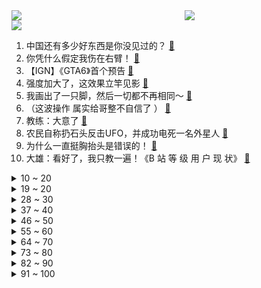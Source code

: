 <div >
	<a style="float:left;width:55%;" href = "https://github.com/anuraghazra/github-readme-stats">
	 <img src = "https://github-readme-stats.vercel.app/api?username=iuuuuuaena&theme=buefy&show_icons=true"/>
	</a>
	<a  style="float:right;width:45%" href = "https://github.com/anuraghazra/github-readme-stats">
	 <img  src="https://github-readme-stats.vercel.app/api/top-langs/?username=anuraghazra&layout=compact"/>
	</a>
	</div>

[![](https://img.shields.io/badge/jxd-@jxdgogogo.xyz-yellowgreen.svg)](https://www.jxdgogogo.xyz)<br>
1. 中国还有多少好东西是你没见过的？ [:link:](//www.bilibili.com/video/BV11u4y1c75p) <br>
2. 你凭什么假定我伤在右臂！ [:link:](//www.bilibili.com/video/BV1nu4y1V7Tq) <br>
3. 【IGN】《GTA6》首个预告 [:link:](//www.bilibili.com/video/BV1tb4y1L7yA) <br>
4. 强度加大了，这效果立竿见影 [:link:](//www.bilibili.com/video/BV1SM411R7gk) <br>
5. 我画出了一只脚，然后一切都不再相同～ [:link:](//www.bilibili.com/video/BV1tH4y1C7Nu) <br>
6. （这波操作 属实给哥整不自信了 ） [:link:](//www.bilibili.com/video/BV19b4y1K74C) <br>
7. 教练：大意了 [:link:](//www.bilibili.com/video/BV1a94y1E7Tn) <br>
8. 农民自称扔石头反击UFO，并成功电死一名外星人 [:link:](//www.bilibili.com/video/BV1Qc411q7Tj) <br>
9. 为什么一直挺胸抬头是错误的！ [:link:](//www.bilibili.com/video/BV1gQ4y1V78R) <br>
10. 大雄：看好了，我只教一遍！《B 站 等 级 用 户 现 状》 [:link:](//www.bilibili.com/video/BV1Gu4y1V7PN) <br>
<details>
<summary>10 ~ 20</summary>

11. 你们早上铃声是什么？ [:link:](//www.bilibili.com/video/BV1dc411Q7fq) <br>
12. 历史的缔造者！火影手游首位6000万战力玩家诞生！这是属于我们的故事！ [:link:](//www.bilibili.com/video/BV1ZQ4y1x7xL) <br>
13. B 界 各 等 级 官 位 和 特 权 [:link:](//www.bilibili.com/video/BV17w411h7ai) <br>
14. 在德国上班，每年带薪病假42天 ~ 经鉴定，我目前丧失了劳动能力…… [:link:](//www.bilibili.com/video/BV1Ke411f75k) <br>
15. 探秘全球唯一，8星级酒店自助，阿联酋皇宫自助餐！！ [:link:](//www.bilibili.com/video/BV1C94y1E7Ng) <br>
16. 【Vlog】去了一趟韩国。 [:link:](//www.bilibili.com/video/BV1Vw411b7tA) <br>
17. 小妹爆改金发铁骑美少女！ [:link:](//www.bilibili.com/video/BV1Hw411h7DT) <br>
18. 黄钟测试开启|《燕云十六声》5分钟实机PV [:link:](//www.bilibili.com/video/BV1Ra4y1R7JJ) <br>
19. 因为纯粹，所以快乐 [:link:](//www.bilibili.com/video/BV1iw41187M3) <br>
</details>
<details>
<summary>19 ~ 20</summary>

20. 《 地 府 最 强 销 冠 》 [:link:](//www.bilibili.com/video/BV1gc411Q76P) <br>
21. 实拍冰、火、风、雷四大元素！灵力从未消散，只是以科学的形式存在于我们的世界！ [:link:](//www.bilibili.com/video/BV1264y177TH) <br>
22. （45）五月天上海演唱会12首歌真假唱鉴定 [:link:](//www.bilibili.com/video/BV1Bw41187ua) <br>
23. 如果我发明了一天只吃50克就能管饱的食物会怎样？ [:link:](//www.bilibili.com/video/BV1uN4y1e7VP) <br>
24. 大挂车与超跑的区别 [:link:](//www.bilibili.com/video/BV1RC4y1y7qh) <br>
25. 【STN快报第7季37】波兰还在制作赛博朋克，阿根廷已经进入赛博朋克了 [:link:](//www.bilibili.com/video/BV1NN4y1e7he) <br>
26. 忘带伞？别怕，雨是自然界的抹布！ [:link:](//www.bilibili.com/video/BV1KG411q7T4) <br>
27. 最逆天的一集！卖号找回竟被父亲当场掌掴！全程高能 [:link:](//www.bilibili.com/video/BV1JN411L7TV) <br>
28. 轻轻一扥就脱骨！不腥不柴味道好，米饭至少三碗起~丨糖醋排骨 [:link:](//www.bilibili.com/video/BV17g4y1f7bU) <br>
</details>
<details>
<summary>28 ~ 30</summary>

29. AI宣布进化，这世上又多了10个炸裂神器！！ [:link:](//www.bilibili.com/video/BV15w411h7ny) <br>
30. 学生证的正确使用方法 [:link:](//www.bilibili.com/video/BV1194y1E7q2) <br>
31. 《植物娘大战僵尸》角色演示—双发射手 [:link:](//www.bilibili.com/video/BV1Ej41157H1) <br>
32. 《 神 奇 高 中 牲 戏 团 ！！！》 [:link:](//www.bilibili.com/video/BV1Wu4y1g7fU) <br>
33. "区区致命伤而已" [:link:](//www.bilibili.com/video/BV1XC4y1A7XL) <br>
34. 只玩龙龟不换英雄！龙龟：龟背都裂开了 [:link:](//www.bilibili.com/video/BV1PQ4y147rK) <br>
35. 斩猫 [:link:](//www.bilibili.com/video/BV1SM411o7Y6) <br>
36. 第一次当记者 没想到采访到了何同学 [:link:](//www.bilibili.com/video/BV12N4y1Y7sc) <br>
37. 作者发烧75度做出来的游戏让我难受 [:link:](//www.bilibili.com/video/BV1nj41157e3) <br>
</details>
<details>
<summary>37 ~ 40</summary>

38. 羽绒服上的油渍越早越好去 [:link:](//www.bilibili.com/video/BV1Vc411B7uT) <br>
39. 究极难狗生存！当所有生物敌对，究极加强，并主动寻找光源！上 [:link:](//www.bilibili.com/video/BV16M411R7n3) <br>
40. 海诺：这我玩个集贸啊！ [:link:](//www.bilibili.com/video/BV1Ke411f7md) <br>
41. 咱不能饥不择食 [:link:](//www.bilibili.com/video/BV11H4y1C7BC) <br>
42. 一场时空大折叠！你要说云南，就不能只说她的风花雪月……【4K】 [:link:](//www.bilibili.com/video/BV1vC4y197eA) <br>
43. 当你捡了10块钱 [:link:](//www.bilibili.com/video/BV1We411Z7ym) <br>
44. 国产3A游戏这一生如履薄冰,你说它能成功走到对岸吗 [:link:](//www.bilibili.com/video/BV1Ge411o71K) <br>
45. “急急急招！工资100W！现结！” [:link:](//www.bilibili.com/video/BV1ZH4y117Hg) <br>
46. 退休管家碎碎念，月薪5万管家，每天都做哪些工作？ [:link:](//www.bilibili.com/video/BV18a4y1o7dr) <br>
</details>
<details>
<summary>46 ~ 50</summary>

47. 被谷歌翻译20次的“舌战群儒”：吴国充满了电竞高手！我会驾驶苏轼前去拦截！ [:link:](//www.bilibili.com/video/BV1Xu4y1c7HC) <br>
48. 警长：再不投降我就击毙人质！ [:link:](//www.bilibili.com/video/BV17C4y1A7mg) <br>
49. 被敌人割舌、断手、剜目后，父亲为他拍下这张遗照！ [:link:](//www.bilibili.com/video/BV1Eb4y1K74i) <br>
50. 南方同学 VS 北方同学 [:link:](//www.bilibili.com/video/BV1pb4y1M7re) <br>
51. 如何购买正版 我的世界Minecraft [:link:](//www.bilibili.com/video/BV1ta4y1R7Hy) <br>
52. 外卖小哥第一次遇到这种订单  简直惊呆了 [:link:](//www.bilibili.com/video/BV14b4y1K772) <br>
53. 林俊杰花400万学的舞蹈，换个BGM突然变简单了，网友：瞬间学会了 [:link:](//www.bilibili.com/video/BV1Gb4y1L7LE) <br>
54. 党博，你爸等你回家吃饭 [:link:](//www.bilibili.com/video/BV14w411h77o) <br>
55. 我居然用我的世界建造了地狱 [:link:](//www.bilibili.com/video/BV1m64y1L7kK) <br>
</details>
<details>
<summary>55 ~ 60</summary>

56. 想到这些小妙招，你们是大学生还是爱因斯坦？ [:link:](//www.bilibili.com/video/BV1Hj41157YB) <br>
57. 5000块买台比亚迪，勇闯无人区！ [:link:](//www.bilibili.com/video/BV1wc411D73S) <br>
58. 【无期迷途总集影像】| 辛迪加篇 [:link:](//www.bilibili.com/video/BV1gj41157R3) <br>
59. 农村就这生活 铁锅必靠大鹅 [:link:](//www.bilibili.com/video/BV1Lw411h7Ri) <br>
60. 客人：新郎新娘呢？父母：跳科目三那俩蛤蟆就是～～～ [:link:](//www.bilibili.com/video/BV19a4y1o7Um) <br>
61. 【冰岛留学】鸡肉97一斤的国家 快逃！！！！！！！ [:link:](//www.bilibili.com/video/BV1SC4y1A7Hj) <br>
62. 翡翠刀妹vs王者掘墓 操作和兵线理解的对弈 #翡翠钻石vs最强王者 [:link:](//www.bilibili.com/video/BV1h94y1E7yo) <br>
63. 谁能拒绝一个穿黑丝的绿茶呢？ [:link:](//www.bilibili.com/video/BV1Pe411o7bv) <br>
64. 从那天开始 我再也没有吃过鸡蛋面了 [:link:](//www.bilibili.com/video/BV1Ug4y1f7BA) <br>
</details>
<details>
<summary>64 ~ 70</summary>

65. 芬兰家人重庆江湖菜生日狂欢辣到飙泪！全家爆笑！疯狂抢食来凤鱼辣子鸡连辣椒都吃！横扫一大桌川渝麻辣美食真的太满足啦！ [:link:](//www.bilibili.com/video/BV1Ba4y1R7vy) <br>
66. 穿越到妻子小时候，告诉她未来发生的事……《时间旅行者的妻子》 [:link:](//www.bilibili.com/video/BV1Nw411h75B) <br>
67. 《The winner is》 [:link:](//www.bilibili.com/video/BV1gC4y1A7eG) <br>
68. 特厨探店 |十几个菜12元畅吃？乐山的小摊好巴适！ [:link:](//www.bilibili.com/video/BV19M411o7LB) <br>
69. 至少随叫随到，这3万不亏，你们觉得呢？ [:link:](//www.bilibili.com/video/BV1aH4y1C7E4) <br>
70. 声音博主如何让兄弟在海底捞社死 [:link:](//www.bilibili.com/video/BV1WC4y1c74b) <br>
71. 给流浪猫们做“四层冬季猫窝”之第一层猫猫大堂 [:link:](//www.bilibili.com/video/BV1e94y1j7fe) <br>
72. 这盘棋要是下不赢，只能换个日子再来啦 [:link:](//www.bilibili.com/video/BV1Gc411B7s1) <br>
73. 好孩子不是教育出来的，而是爱出来的。——《口蘑汉堡》 [:link:](//www.bilibili.com/video/BV1ea4y1o73X) <br>
</details>
<details>
<summary>73 ~ 80</summary>

74. 爆肝3000张，史上最暴力开盒【定格动画】MGSD巴巴托斯 [:link:](//www.bilibili.com/video/BV1964y1L7Db) <br>
75. 厄尔尼诺事件来了！这个冬天，要警惕三种天气 [:link:](//www.bilibili.com/video/BV1nw411h7Cz) <br>
76. 我的世界：生命恢复机，蝾螈+守卫者=无线充电宝？ [:link:](//www.bilibili.com/video/BV1sw411h71H) <br>
77. 我终于理解了扑克牌不是用来玩的，是用来看的 [:link:](//www.bilibili.com/video/BV1Su4y1c7Dd) <br>
78. 黑寡妇和斯塔克老员工下岗再就业，他俩啥时候偷拍了这个片子？ [:link:](//www.bilibili.com/video/BV1Nu4y1V7H7) <br>
79. 火爆全网的“白人饭”，一吃一个不吱声！ [:link:](//www.bilibili.com/video/BV1a94y1E74X) <br>
80. 谢谢！孩子已经绝食了.... [:link:](//www.bilibili.com/video/BV1XC4y1A7BU) <br>
81. 这次听劝了 有事直接找老板！ [:link:](//www.bilibili.com/video/BV1EC4y1c7E6) <br>
82. 一位男性在半年里吃下了600磅速食拉面，这是他的肠道发生的变化 [:link:](//www.bilibili.com/video/BV1oQ4y1x7fg) <br>
</details>
<details>
<summary>82 ~ 90</summary>

83. 心理医生一下就闯入了我的内心（抡锤）！ [:link:](//www.bilibili.com/video/BV1Zc411q7n2) <br>
84. 这天堂好像哪里不对劲！ [:link:](//www.bilibili.com/video/BV14e411Z7xj) <br>
85. 挽救生态的最好选择?能自动种植种子的机器人，仿生工程的重大成果！ [:link:](//www.bilibili.com/video/BV1Ne411f76R) <br>
86. 菜就开挂？百万UP直播被封号！！ [:link:](//www.bilibili.com/video/BV1Nw411h7zy) <br>
87. 您跟家里熟吗 [:link:](//www.bilibili.com/video/BV1iM411R7W8) <br>
88. 甄子丹超燃动作电影，单挑安志杰名场面，拳拳到肉过瘾！ [:link:](//www.bilibili.com/video/BV18b4y1K7bU) <br>
89. 【吴海媛线下签售】转发这个吴海媛未来一年都财媛滚滚 [:link:](//www.bilibili.com/video/BV14w411h7kc) <br>
90. 自我破坏，行为艺术 [:link:](//www.bilibili.com/video/BV1RH4y1C7Nq) <br>
91. 这种纠纷怎么破？ [:link:](//www.bilibili.com/video/BV1xc411i7CV) <br>
</details>
<details>
<summary>91 ~ 100</summary>

92. 一个公司到底谁说了算？ | OpenAI背后权力的游戏 [:link:](//www.bilibili.com/video/BV1ku4y1V7JV) <br>
93. 东北人的童年回忆？比板砖还大的饭包，一口下去香迷糊喽~ [:link:](//www.bilibili.com/video/BV18N4y1Y7ek) <br>
94. 五月天假唱？纯属造谣！分明是唱功变好了！ [:link:](//www.bilibili.com/video/BV1vj41157yD) <br>
95. 当我们被囚禁在了「不断变化」的迷宫中？？！第二期！ [:link:](//www.bilibili.com/video/BV1pC4y197vo) <br>
96. 【半佛】《新闻女王》很爽，但你别瞎学。 [:link:](//www.bilibili.com/video/BV1JC4y1c7UC) <br>
97. 汽修工遇到的离谱故障,11月精彩故障集锦 [:link:](//www.bilibili.com/video/BV1c34y1c7ui) <br>
98. 【暖暖生日会】闪耀暖暖，但粒子画 [:link:](//www.bilibili.com/video/BV1xG411i7uP) <br>
99. 我10年前扣字的徒弟，竟然是我的初中物理老师…… [:link:](//www.bilibili.com/video/BV1pN411L79L) <br>
100. 吴主任和武博士“科普”牛奶 [:link:](//www.bilibili.com/video/BV1gw411h7Ts) <br>
</details>
